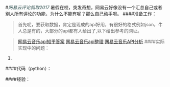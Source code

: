
#*<font color=DarkSlateGray>网易云评论抓取2017</font>*
暑假在校，突发奇想，网易云好像没有一个汇总自己或者别人所有评论的功能，为什么不能有呢？那么自己动手呗。
####准备工作：
>首先呢，要获取数据，肯定是现成的api好用，有很好的格式例如json，牛人总是有的，大部分的api都有人给出了,以下给出参考的网址。

>[网易云音乐api知乎答案](https://www.zhihu.com/question/36081767) 
>[网易云音乐api整理](http://qianzewei.com/2015/12/10/网易云音乐api整理/) 
>[网易云音乐API分析](https://github.com/darknessomi/musicbox/wiki/网易云音乐API分析) 
####实际实现中的问题：
1.
####代码（python）：	


####经验：